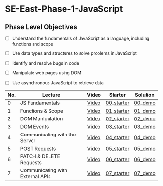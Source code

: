 # SE-East-Phase-1-JavaScript
## Phase Level Objectives
- [ ] Understand the fundamentals of JavaScript as a language, including functions and scope
- [ ] Use data types and structures to solve problems in JavaScript
- [ ] Identify and resolve bugs in code
- [ ] Manipulate web pages using DOM
- [ ] Use asynchronous JavaScript to retrieve data


|No. | Lecture                          | Video 	| Starter 	| Solution 	|
|----|------------------------------	|:-----:	|--------	|---------	|
|0 | JS Fundamentals                    | [Video]() | [00_starter]() | [00_demo]() |
|1 | Functions & Scope                	| [Video]() | [01_starter]() | [01_demo]() |
|2 | DOM Manipulation                 	| [Video]() | [02_starter]() | [02_demo]()  |
|3 | DOM Events                       	| [Video]() | [03_starter]() | [03_demo]()  |
|4 | Communicating with the Server    	| [Video]() | [04_starter]() | [04_demo]() |
|5 | POST Requests                    	| [Video]() | [05_starter]() | [05_demo]() |
|6 | PATCH & DELETE Requests          	| [Video]() | [06_starter]() | [06_demo]() |
|7 | Communicating with External APIs 	| [Video]() | [07_starter]() | [07_demo]() |